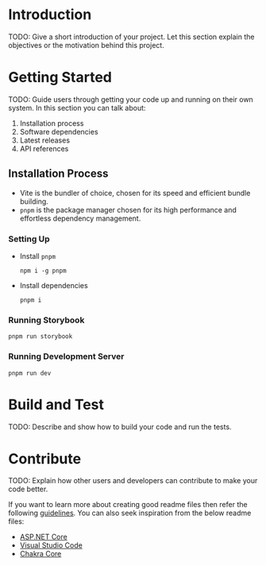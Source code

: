 # Introduction

TODO: Give a short introduction of your project. Let this section explain the objectives or the motivation behind this project.

# Getting Started

TODO: Guide users through getting your code up and running on their own system. In this section you can talk about:

1. Installation process
2. Software dependencies
3. Latest releases
4. API references

## Installation Process

- Vite is the bundler of choice, chosen for its speed and efficient bundle building.
- `pnpm` is the package manager chosen for its high performance and effortless dependency management.

### Setting Up

- Install `pnpm`
  ```shell
  npm i -g pnpm
  ```
- Install dependencies
  ```shell
  pnpm i
  ```

### Running Storybook

```shell
pnpm run storybook
```

### Running Development Server

```shell
pnpm run dev
```

# Build and Test

TODO: Describe and show how to build your code and run the tests.

# Contribute

TODO: Explain how other users and developers can contribute to make your code better.

If you want to learn more about creating good readme files then refer the following [guidelines](https://docs.microsoft.com/en-us/azure/devops/repos/git/create-a-readme?view=azure-devops). You can also seek inspiration from the below readme files:

- [ASP.NET Core](https://github.com/aspnet/Home)
- [Visual Studio Code](https://github.com/Microsoft/vscode)
- [Chakra Core](https://github.com/Microsoft/ChakraCore)
